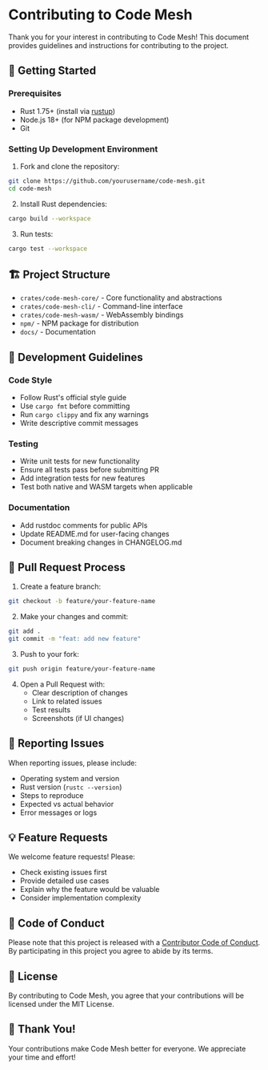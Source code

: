 # Contributing to Code Mesh

Thank you for your interest in contributing to Code Mesh! This document provides guidelines and instructions for contributing to the project.

## 🚀 Getting Started

### Prerequisites
- Rust 1.75+ (install via [rustup](https://rustup.rs))
- Node.js 18+ (for NPM package development)
- Git

### Setting Up Development Environment

1. Fork and clone the repository:
```bash
git clone https://github.com/yourusername/code-mesh.git
cd code-mesh
```

2. Install Rust dependencies:
```bash
cargo build --workspace
```

3. Run tests:
```bash
cargo test --workspace
```

## 🏗️ Project Structure

- `crates/code-mesh-core/` - Core functionality and abstractions
- `crates/code-mesh-cli/` - Command-line interface
- `crates/code-mesh-wasm/` - WebAssembly bindings
- `npm/` - NPM package for distribution
- `docs/` - Documentation

## 📝 Development Guidelines

### Code Style
- Follow Rust's official style guide
- Use `cargo fmt` before committing
- Run `cargo clippy` and fix any warnings
- Write descriptive commit messages

### Testing
- Write unit tests for new functionality
- Ensure all tests pass before submitting PR
- Add integration tests for new features
- Test both native and WASM targets when applicable

### Documentation
- Add rustdoc comments for public APIs
- Update README.md for user-facing changes
- Document breaking changes in CHANGELOG.md

## 🔄 Pull Request Process

1. Create a feature branch:
```bash
git checkout -b feature/your-feature-name
```

2. Make your changes and commit:
```bash
git add .
git commit -m "feat: add new feature"
```

3. Push to your fork:
```bash
git push origin feature/your-feature-name
```

4. Open a Pull Request with:
   - Clear description of changes
   - Link to related issues
   - Test results
   - Screenshots (if UI changes)

## 🐛 Reporting Issues

When reporting issues, please include:
- Operating system and version
- Rust version (`rustc --version`)
- Steps to reproduce
- Expected vs actual behavior
- Error messages or logs

## 💡 Feature Requests

We welcome feature requests! Please:
- Check existing issues first
- Provide detailed use cases
- Explain why the feature would be valuable
- Consider implementation complexity

## 📜 Code of Conduct

Please note that this project is released with a [Contributor Code of Conduct](CODE_OF_CONDUCT.md). By participating in this project you agree to abide by its terms.

## 📄 License

By contributing to Code Mesh, you agree that your contributions will be licensed under the MIT License.

## 🙏 Thank You!

Your contributions make Code Mesh better for everyone. We appreciate your time and effort!